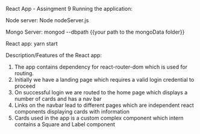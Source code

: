 React App - Assingment 9
Running the application:

Node server:
Node nodeServer.js

Mongo Server:
mongod --dbpath {{your path to the mongoData folder}}

React app:
yarn start

Description/Features of the React app:

1. The app contains dependency for react-router-dom which is used for routing.
2. Initially we have a landing page which requires a valid login credential to proceed
3. On successful login we are routed to the home page which displays a number of cards and has a nav bar
4. Links on the navbar lead to different pages which are independent react components displaying cards with information
5. Cards used in the app is a custom complex component which intern contains a Square and Label component
